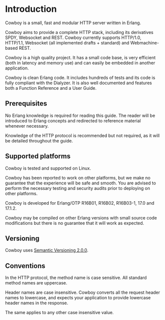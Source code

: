 Introduction
============

Cowboy is a small, fast and modular HTTP server written in Erlang.

Cowboy aims to provide a complete HTTP stack, including its derivatives 
SPDY, Websocket and REST. Cowboy currently supports HTTP/1.0, HTTP/1.1, 
Websocket (all implemented drafts + standard) and Webmachine-based REST.

Cowboy is a high quality project. It has a small code base, is very 
efficient (both in latency and memory use) and can easily be embedded 
in another application.

Cowboy is clean Erlang code. It includes hundreds of tests and its code 
is fully compliant with the Dialyzer. It is also well documented and 
features both a Function Reference and a User Guide.

Prerequisites
-------------

No Erlang knowledge is required for reading this guide. The reader will 
be introduced to Erlang concepts and redirected to reference material 
whenever necessary.

Knowledge of the HTTP protocol is recommended but not required, as it 
will be detailed throughout the guide.

Supported platforms
-------------------

Cowboy is tested and supported on Linux.

Cowboy has been reported to work on other platforms, but we make no 
guarantee that the experience will be safe and smooth. You are advised 
to perform the necessary testing and security audits prior to deploying 
on other platforms.

Cowboy is developed for Erlang/OTP R16B01, R16B02, R16B03-1, 17.0 and 
17.1.2.

Cowboy may be compiled on other Erlang versions with small source code 
modifications but there is no guarantee that it will work as expected.

Versioning
----------

Cowboy uses [Semantic Versioning 2.0.0](http://semver.org/).

Conventions
-----------

In the HTTP protocol, the method name is case sensitive. All standard 
method names are uppercase.

Header names are case insensitive. Cowboy converts all the request 
header names to lowercase, and expects your application to provide 
lowercase header names in the response.

The same applies to any other case insensitive value.
